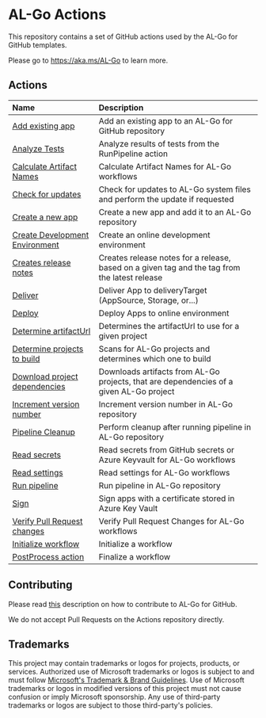 # AL-Go Actions
This repository contains a set of GitHub actions used by the AL-Go for GitHub templates.

Please go to https://aka.ms/AL-Go to learn more.

## Actions
| Name                                                           | Description                                                                                   |
| :------------------------------------------------------------- | :-------------------------------------------------------------------------------------------- |
| [Add existing app](AddExistingApp)                             | Add an existing app to an AL-Go for GitHub repository                                         |
| [Analyze Tests](AnalyzeTests)                                  | Analyze results of tests from the RunPipeline action                                          |
| [Calculate Artifact Names](CalculateArtifactNames)             | Calculate Artifact Names for AL-Go workflows                                                  |
| [Check for updates](CheckForUpdates)                           | Check for updates to AL-Go system files and perform the update if requested                   |
| [Create a new app](CreateApp)                                  | Create a new app and add it to an AL-Go repository                                            |
| [Create Development Environment](CreateDevelopmentEnvironment) | Create an online development environment                                                      |
| [Creates release notes](CreateReleaseNotes)                    | Creates release notes for a release, based on a given tag and the tag from the latest release |
| [Deliver](Deliver)                                             | Deliver App to deliveryTarget (AppSource, Storage, or...)                                     |
| [Deploy](Deploy)                                               | Deploy Apps to online environment                                                             |
| [Determine artifactUrl](DetermineArtifactUrl)                  | Determines the artifactUrl to use for a given project                                         |
| [Determine projects to build](DetermineProjectsToBuild)        | Scans for AL-Go projects and determines which one to build                                    |
| [Download project dependencies](DownloadProjectDependencies)   | Downloads artifacts from AL-Go projects, that are dependencies of a given AL-Go project       |
| [Increment version number](IncrementVersionNumber)             | Increment version number in AL-Go repository                                                  |
| [Pipeline Cleanup](PipelineCleanup)                            | Perform cleanup after running pipeline in AL-Go repository                                    |
| [Read secrets](ReadSecrets)                                    | Read secrets from GitHub secrets or Azure Keyvault for AL-Go workflows                        |
| [Read settings](ReadSettings)                                  | Read settings for AL-Go workflows                                                             |
| [Run pipeline](RunPipeline)                                    | Run pipeline in AL-Go repository                                                              |
| [Sign](Sign)                                                   | Sign apps with a certificate stored in Azure Key Vault                                        |
| [Verify Pull Request changes](VerifyPRChanges)                 | Verify Pull Request Changes for AL-Go workflows                                               |
| [Initialize workflow](WorkflowInitialize)                      | Initialize a workflow                                                                         |
| [PostProcess action](WorkflowPostProcess)                      | Finalize a workflow                                                                           |

## Contributing

Please read [this](https://github.com/microsoft/AL-Go/blob/main/Scenarios/Contribute.md) description on how to contribute to AL-Go for GitHub.

We do not accept Pull Requests on the Actions repository directly.

## Trademarks

This project may contain trademarks or logos for projects, products, or services. Authorized use of Microsoft
trademarks or logos is subject to and must follow
[Microsoft's Trademark & Brand Guidelines](https://www.microsoft.com/en-us/legal/intellectualproperty/trademarks/usage/general).
Use of Microsoft trademarks or logos in modified versions of this project must not cause confusion or imply Microsoft sponsorship.
Any use of third-party trademarks or logos are subject to those third-party's policies.
